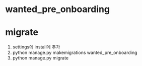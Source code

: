 # wanted_pre_onboarding

# migrate

1. settings에 install에 추가
2. python manage.py makemigrations wanted_pre_onboarding
3. python manage.py migrate
